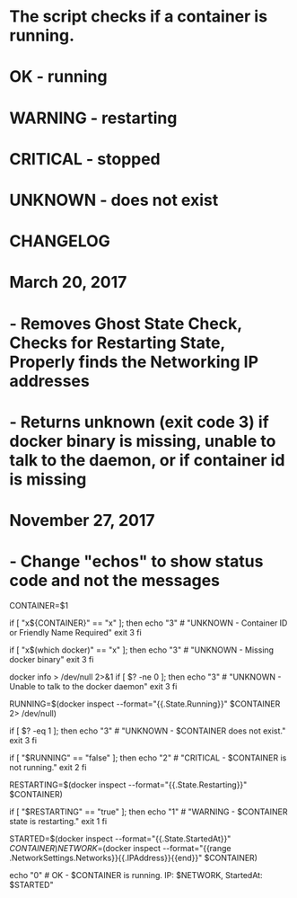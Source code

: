 # The script checks if a container is running.
#   OK - running
#   WARNING - restarting
#   CRITICAL - stopped
#   UNKNOWN - does not exist
#
# CHANGELOG
# March 20, 2017
#  - Removes Ghost State Check, Checks for Restarting State, Properly finds the Networking IP addresses
#  - Returns unknown (exit code 3) if docker binary is missing, unable to talk to the daemon, or if container id is missing
# November 27, 2017
#  - Change "echos" to show status code and not the messages

CONTAINER=$1

if [ "x${CONTAINER}" == "x" ]; then
  echo "3" # "UNKNOWN - Container ID or Friendly Name Required"
  exit 3
fi

if [ "x$(which docker)" == "x" ]; then
  echo "3" # "UNKNOWN - Missing docker binary"
  exit 3
fi

docker info > /dev/null 2>&1
if [ $? -ne 0 ]; then
  echo "3" # "UNKNOWN - Unable to talk to the docker daemon"
  exit 3
fi

RUNNING=$(docker inspect --format="{{.State.Running}}" $CONTAINER 2> /dev/null)

if [ $? -eq 1 ]; then
  echo "3" # "UNKNOWN - $CONTAINER does not exist."
  exit 3
fi

if [ "$RUNNING" == "false" ]; then
  echo "2" # "CRITICAL - $CONTAINER is not running."
  exit 2
fi

RESTARTING=$(docker inspect --format="{{.State.Restarting}}" $CONTAINER)

if [ "$RESTARTING" == "true" ]; then
  echo "1" # "WARNING - $CONTAINER state is restarting."
  exit 1
fi

STARTED=$(docker inspect --format="{{.State.StartedAt}}" $CONTAINER)
NETWORK=$(docker inspect --format="{{range .NetworkSettings.Networks}}{{.IPAddress}}{{end}}" $CONTAINER)

echo "0" # OK - $CONTAINER is running. IP: $NETWORK, StartedAt: $STARTED"